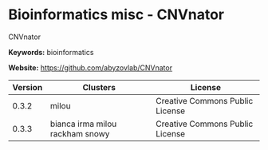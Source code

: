 # Bioinformatics misc - CNVnator

CNVnator

**Keywords:** bioinformatics

**Website:** <https://github.com/abyzovlab/CNVnator>

| Version | Clusters | License |
| ------- | -------- | ------- |
| 0.3.2 | milou | Creative Commons Public License |
| 0.3.3 | bianca irma milou rackham snowy | Creative Commons Public License |
